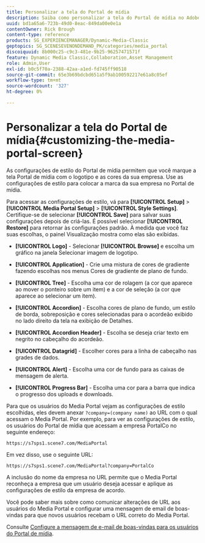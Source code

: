 ```yaml
---
title: Personalizar a tela do Portal de mídia
description: Saiba como personalizar a tela do Portal de mídia no Adobe Dynamic Media Classic.
uuid: bd1a65a6-723b-49d0-8eac-849da00e0e1a
contentOwner: Rick Brough
content-type: reference
products: SG_EXPERIENCEMANAGER/Dynamic-Media-Classic
geptopics: SG_SCENESEVENONDEMAND_PK/categories/media_portal
discoiquuid: 8b000c25-c9c3-481e-9b25-96257471571f
feature: Dynamic Media Classic,Collaboration,Asset Management
role: Admin,User
exl-id: b0c5f70a-2388-42aa-a1ed-fd745ff90518
source-git-commit: 65e3b69bdcbd651a5f9ab100592217e61a8c05ef
workflow-type: tm+mt
source-wordcount: '327'
ht-degree: 0%

---
```


# Personalizar a tela do Portal de mídia{#customizing-the-media-portal-screen}

As configurações de estilo do Portal de mídia permitem que você marque a tela Portal de mídia com o logotipo e as cores da sua empresa. Use as configurações de estilo para colocar a marca da sua empresa no Portal de mídia.

Para acessar as configurações de estilo, vá para **[!UICONTROL Setup]** > **[!UICONTROL Media Portal Setup]** > **[!UICONTROL Style Settings]**. Certifique-se de selecionar **[!UICONTROL Save]** para salvar suas configurações depois de criá-las. É possível selecionar **[!UICONTROL Restore]** para retornar às configurações padrão. À medida que você faz suas escolhas, o painel Visualização mostra como elas são exibidas.

* **[!UICONTROL Logo]** - Selecionar **[!UICONTROL Browse]** e escolha um gráfico na janela Selecionar imagem de logotipo.

* **[!UICONTROL Application]** - Crie uma mistura de cores de gradiente fazendo escolhas nos menus Cores de gradiente de plano de fundo.

* **[!UICONTROL Tree]** - Escolha uma cor de rolagem (a cor que aparece ao mover o ponteiro sobre um item) e a cor de seleção (a cor que aparece ao selecionar um item).

* **[!UICONTROL Accordion]** - Escolha cores de plano de fundo, um estilo de borda, sobreposição e cores selecionadas para o acordeão exibido no lado direito da tela na exibição de Detalhes.

* **[!UICONTROL Accordion Header]** - Escolha se deseja criar texto em negrito no cabeçalho do acordeão.

* **[!UICONTROL Datagrid]** - Escolher cores para a linha de cabeçalho nas grades de dados.

* **[!UICONTROL Alert]** - Escolha uma cor de fundo para as caixas de mensagem de alerta.

* **[!UICONTROL Progress Bar]** - Escolha uma cor para a barra que indica o progresso dos uploads e downloads.

Para que os usuários do Media Portal vejam as configurações de estilo escolhidas, eles devem anexar `?company=(company name)` ao URL com o qual acessam o Media Portal. Por exemplo, para ver as configurações de estilo, os usuários do Portal de mídia que acessam a empresa PortalCo no seguinte endereço:

`https://s7sps1.scene7.com/MediaPortal`

Em vez disso, use o seguinte URL:

`https://s7sps1.scene7.com/MediaPortal?company=PortalCo`

A inclusão do nome da empresa no URL permite que o Media Portal reconheça a empresa que um usuário deseja acessar e aplique as configurações de estilo da empresa de acordo.

Você pode saber mais sobre como comunicar alterações de URL aos usuários do Media Portal e configurar uma mensagem de email de boas-vindas para que novos usuários recebam o URL correto do Media Portal.

Consulte [Configure a mensagem de e-mail de boas-vindas para os usuários do Portal de mídia](adding-media-portal-users.md#setting_up_the_welcome_e_mail_message_for_media_portal_users).
